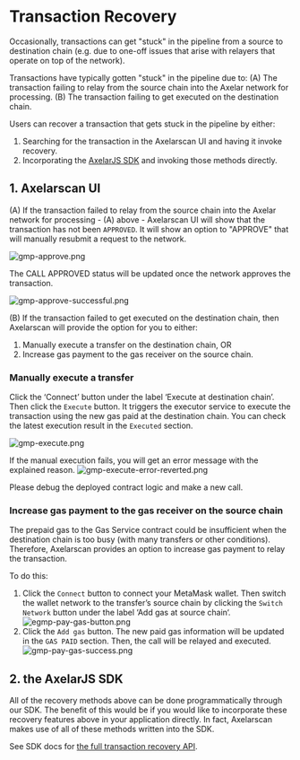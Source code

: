# Transaction Recovery
Occasionally, transactions can get "stuck" in the pipeline from a source to destination chain (e.g. due to one-off issues that arise with relayers that operate on top of the network).

Transactions have typically gotten "stuck" in the pipeline due to:
(A) The transaction failing to relay from the source chain into the Axelar network for processing.
(B) The transaction failing to get executed on the destination chain.

Users can recover a transaction that gets stuck in the pipeline by either: 
1. Searching for the transaction in the Axelarscan UI and having it invoke recovery.
2. Incorporating the [AxelarJS SDK](/dev/axelarjs-sdk/token-transfer-dep-addr) and invoking those methods directly.

## 1. Axelarscan UI

(A) If the transaction failed to relay from the source chain into the Axelar network for processing - (A) above - Axelarscan UI will show that the transaction has not been `APPROVED`. It will show an option to "APPROVE" that will manually resubmit a request to the network.

![gmp-approve.png](/images/gmp-approve.png)

The CALL APPROVED status will be updated once the network approves the transaction.

![gmp-approve-successful.png](/images/gmp-approve-successful.png)

(B) If the transaction failed to get executed on the destination chain, then Axelarscan will provide the option for you to either:
1. Manually execute a transfer on the destination chain, OR
2. Increase gas payment to the gas receiver on the source chain.

### Manually execute a transfer
Click the ‘Connect’ button under the label ‘Execute at destination chain’. Then click the `Execute` button. It triggers the executor service to execute the transaction using the new gas paid at the destination chain. You can check the latest execution result in the `Executed` section.

![gmp-execute.png](/images/gmp-execute.png)

If the manual execution fails, you will get an error message with the explained reason.
![gmp-execute-error-reverted.png](/images/gmp-execute-error-reverted.png)

Please debug the deployed contract logic and make a new call. 

### Increase gas payment to the gas receiver on the source chain
The prepaid gas to the Gas Service contract could be insufficient when the destination chain is too busy (with many transfers or other conditions). Therefore, Axelarscan provides an option to increase gas payment to relay the transaction. 

To do this:
1. Click the `Connect` button to connect your MetaMask wallet. Then switch the wallet network to the transfer’s source chain by clicking the `Switch Network` button under the label ‘Add gas at source chain‘.
![egmp-pay-gas-button.png](/images/gmp-pay-gas-button.png)
2. Click the `Add gas` button. The new paid gas information will be updated in the `GAS PAID` section. Then, the call will be relayed and executed.
![gmp-pay-gas-success.png](/images/gmp-pay-gas-success.png)

## 2. the AxelarJS SDK

All of the recovery methods above can be done programmatically through our SDK. The benefit of this would be if you would like to incorporate these recovery features above in your application directly. In fact, Axelarscan makes use of all of these methods written into the SDK. 

See SDK docs for [the full transaction recovery API](/dev/axelarjs-sdk/tx-status-query-recovery#query-and-recover-gmp-transactions).
